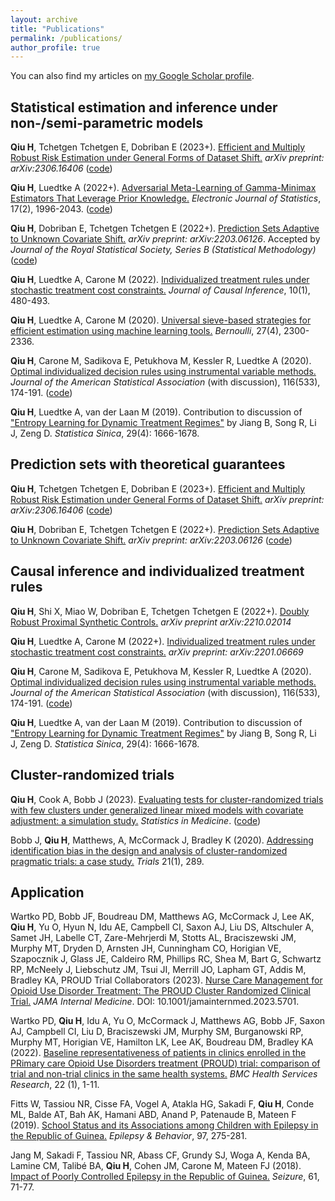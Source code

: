 ```yaml
---
layout: archive
title: "Publications"
permalink: /publications/
author_profile: true
---
```


<!-- {% if author.googlescholar %}-->
You can also find my articles on [my Google Scholar profile](https://scholar.google.com/citations?user=RD5lNEUAAAAJ&hl=en).
<!--{% endif %}-->

<!--{% include base_path %}-->

<!--{% for post in site.publications reversed %}-->
<!--  {% include archive-single.html %}-->
<!--{% endfor %}-->

## Statistical estimation and inference under non-/semi-parametric models

**Qiu H**, Tchetgen Tchetgen E, Dobriban E (2023+). [Efficient and Multiply Robust Risk Estimation under General Forms of Dataset Shift.](https://arxiv.org/abs/2306.16406) *arXiv preprint: arXiv:2306.16406* ([code](https://github.com/QIU-Hongxiang-David/RiskEstDShift))

**Qiu H**, Luedtke A (2022+). [Adversarial Meta-Learning of Gamma-Minimax Estimators That Leverage Prior Knowledge.](https://projecteuclid.org/journals/electronic-journal-of-statistics/volume-17/issue-2/Adversarial-meta-learning-of-Gamma-minimax-estimators-that-leverage-prior/10.1214/23-EJS2151.full) *Electronic Journal of Statistics*, 17(2), 1996-2043. ([code](https://github.com/QIU-Hongxiang-David/Gamma-minimax-learninng))

**Qiu H**, Dobriban E, Tchetgen Tchetgen E (2022+). [Prediction Sets Adaptive to Unknown Covariate Shift.](https://arxiv.org/abs/2203.06126) *arXiv preprint: arXiv:2203.06126*. Accepted by *Journal of the Royal Statistical Society, Series B (Statistical Methodology)* ([code](https://github.com/QIU-Hongxiang-David/APACpredset))

**Qiu H**, Luedtke A, Carone M (2022). [Individualized treatment rules under stochastic treatment cost constraints.](https://www.degruyter.com/document/doi/10.1515/jci-2022-0005/html) *Journal of Causal Inference*, 10(1), 480-493.

**Qiu H**, Luedtke A, Carone M (2020). [Universal sieve-based strategies for efficient estimation using machine learning tools.](https://urldefense.com/v3/__http://dx.doi.org/10.3150/20-BEJ1309__;!!IBzWLUs!FJ__Wf7ZlbUGbxDfr0ZNwJxC0p4cAFD-CVexxJi8NM4a5cVKpzOjQWXZPFamqS4$) *Bernoulli*, 27(4), 2300-2336.

**Qiu H**, Carone M, Sadikova E, Petukhova M, Kessler R, Luedtke A (2020). [Optimal individualized decision rules using instrumental variable methods.](https://www.tandfonline.com/doi/abs/10.1080/01621459.2020.1745814) *Journal of the American Statistical Association* (with discussion), 116(533), 174-191. ([code](https://www.tandfonline.com/doi/suppl/10.1080/01621459.2020.1745814?scroll=top))

**Qiu H**, Luedtke A, van der Laan M (2019). Contribution to discussion of ["Entropy Learning for Dynamic Treatment Regimes"](http://www3.stat.sinica.edu.tw/statistica/oldpdf/A29N41-9.pdf?vol=29&num=4&art=10) by Jiang B, Song R, Li J, Zeng D. *Statistica Sinica*, 29(4): 1666-1678.

## Prediction sets with theoretical guarantees

**Qiu H**, Tchetgen Tchetgen E, Dobriban E (2023+). [Efficient and Multiply Robust Risk Estimation under General Forms of Dataset Shift.](https://arxiv.org/abs/2306.16406) *arXiv preprint: arXiv:2306.16406* ([code](https://github.com/QIU-Hongxiang-David/RiskEstDShift))

**Qiu H**, Dobriban E, Tchetgen Tchetgen E (2022+). [Prediction Sets Adaptive to Unknown Covariate Shift.](https://arxiv.org/abs/2203.06126) *arXiv preprint: arXiv:2203.06126* ([code](https://github.com/QIU-Hongxiang-David/APACpredset))

## Causal inference and individualized treatment rules

**Qiu H**, Shi X, Miao W, Dobriban E, Tchetgen Tchetgen E (2022+). [Doubly Robust Proximal Synthetic Controls.](https://arxiv.org/abs/2210.02014) *arXiv preprint arXiv:2210.02014*

**Qiu H**, Luedtke A, Carone M (2022+). [Individualized treatment rules under stochastic treatment cost constraints.](https://arxiv.org/abs/2201.06669) *arXiv preprint: arXiv:2201.06669*

**Qiu H**, Carone M, Sadikova E, Petukhova M, Kessler R, Luedtke A (2020). [Optimal individualized decision rules using instrumental variable methods.](https://www.tandfonline.com/doi/abs/10.1080/01621459.2020.1745814) *Journal of the American Statistical Association* (with discussion), 116(533), 174-191. ([code](https://www.tandfonline.com/doi/suppl/10.1080/01621459.2020.1745814?scroll=top))

**Qiu H**, Luedtke A, van der Laan M (2019). Contribution to discussion of ["Entropy Learning for Dynamic Treatment Regimes"](http://www3.stat.sinica.edu.tw/statistica/oldpdf/A29N41-9.pdf?vol=29&num=4&art=10) by Jiang B, Song R, Li J, Zeng D. *Statistica Sinica*, 29(4): 1666-1678.

## Cluster-randomized trials

**Qiu H**, Cook A, Bobb J (2023). [Evaluating tests for cluster-randomized trials with few clusters under generalized linear mixed models with covariate adjustment: a simulation study.](https://arxiv.org/abs/2209.04364) *Statistics in Medicine*. ([code](https://github.com/QIU-Hongxiang-David/small-sample-adjusted-GLMM-CRT))

Bobb J, **Qiu H**, Matthews, A, McCormack J, Bradley K (2020). [Addressing identification bias in the design and analysis of cluster-randomized pragmatic trials: a case study.](https://trialsjournal.biomedcentral.com/articles/10.1186/s13063-020-4148-z) *Trials* 21(1), 289.

## Application

Wartko PD, Bobb JF, Boudreau DM, Matthews AG, McCormack J, Lee AK, **Qiu H**, Yu O, Hyun N, Idu AE, Campbell CI, Saxon AJ, Liu DS, Altschuler A, Samet JH, Labelle CT, Zare-Mehrjerdi M, Stotts AL, Braciszewski JM, Murphy MT, Dryden D, Arnsten JH, Cunningham CO, Horigian VE, Szapocznik J, Glass JE, Caldeiro RM, Phillips RC, Shea M, Bart G, Schwartz RP, McNeely J, Liebschutz JM, Tsui JI, Merrill JO, Lapham GT, Addis M, Bradley KA, PROUD Trial Collaborators (2023). [Nurse Care Management for Opioid Use Disorder Treatment: The PROUD Cluster Randomized Clinical Trial.](https://jamanetwork.com/journals/jamainternalmedicine/fullarticle/2811096?guestAccessKey=ec93431d-8bfa-4c2b-a99e-18ae0e1ee2f8&utm_source=jps&utm_medium=email&utm_campaign=author_alert-jamanetwork&utm_content=author-author_engagement&utm_term=1m) *JAMA Internal Medicine*. DOI: 10.1001/jamainternmed.2023.5701.

Wartko PD, **Qiu H**, Idu A, Yu O, McCormack J, Matthews AG, Bobb JF, Saxon AJ, Campbell CI, Liu D, Braciszewski JM, Murphy SM, Burganowski RP, Murphy MT, Horigian VE, Hamilton LK, Lee AK, Boudreau DM, Bradley KA (2022). [Baseline representativeness of patients in clinics enrolled in the PRimary care Opioid Use Disorders treatment (PROUD) trial: comparison of trial and non-trial clinics in the same health systems.](https://bmchealthservres.biomedcentral.com/articles/10.1186/s12913-022-08915-1) *BMC Health Services Research*, 22 (1), 1-11.

Fitts W, Tassiou NR, Cisse FA, Vogel A, Atakla HG, Sakadi F, **Qiu H**, Conde ML, Balde AT, Bah AK, Hamani ABD, Anand P, Patenaude B, Mateen F (2019). [School Status and its Associations among Children with Epilepsy in the Republic of Guinea.](https://pubmed.ncbi.nlm.nih.gov/31260925/) *Epilepsy & Behavior*, 97, 275-281.

Jang M, Sakadi F, Tassiou NR, Abass CF, Grundy SJ, Woga A, Kenda BA, Lamine CM, Talibé BA, **Qiu H**, Cohen JM, Carone M, Mateen FJ (2018). [Impact of Poorly Controlled Epilepsy in the Republic of Guinea.](https://pubmed.ncbi.nlm.nih.gov/30114675/) *Seizure*, 61, 71-77.
